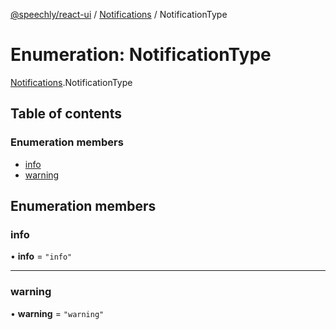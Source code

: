 [@speechly/react-ui](../README.md) / [Notifications](../modules/Notifications.md) / NotificationType

# Enumeration: NotificationType

[Notifications](../modules/Notifications.md).NotificationType

## Table of contents

### Enumeration members

- [info](Notifications.NotificationType.md#info)
- [warning](Notifications.NotificationType.md#warning)

## Enumeration members

### info

• **info** = `"info"`

___

### warning

• **warning** = `"warning"`
